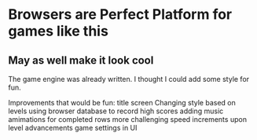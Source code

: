Browsers are Perfect Platform for games like this
=================================================

May as well make it look cool
-----------------------------

The game engine was already written. I thought I could add some style for fun.

Improvements that would be fun:
title screen
Changing style based on levels
using browser database to record high scores
adding music
amimations for completed rows
more challenging speed increments upon level advancements
game settings in UI
